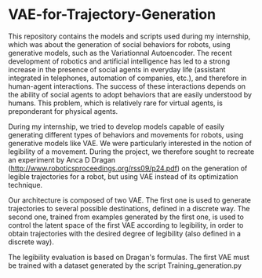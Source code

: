 # VAE-for-Trajectory-Generation

This repository contains the models and scripts used during my internship, which was about the generation of social behaviors for robots, using generative models, such as the Variationnal Autoencoder. 
The recent development of robotics and artificial intelligence has led to a strong increase in the presence of social agents in everyday life 
(assistant integrated in telephones, automation of companies, etc.), and therefore in human-agent interactions. 
The success of these interactions depends on the ability of social agents to adopt behaviors that are easily understood by humans. 
This problem, which is relatively rare for virtual agents, is preponderant for physical agents.

During my internship, we tried to develop models capable of easily generating different types of behaviors and movements for robots, using generative models like VAE.
We were particularly interested in the notion of legibility of a movement. During the project, we therefore sought to recreate an experiment by Anca D Dragan (http://www.roboticsproceedings.org/rss09/p24.pdf)
on the generation of legible trajectories for a robot, but using VAE instead of its optimization technique.

Our architecture is composed of two VAE. The first one is used to generate trajectories to several possible destinations, defined in a discrete way.
The second one, trained from examples generated by the first one, is used to control the latent space of the first VAE according to legibility, in order to obtain 
trajectories with the desired degree of legibility (also defined in a discrete way).

The legibility evaluation is based on Dragan's formulas.
The first VAE must be trained with a dataset generated by the script Training_generation.py

